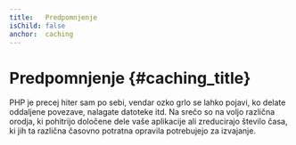 ```yaml
---
title:   Predpomnjenje
isChild: false
anchor:  caching
---
```


# Predpomnjenje {#caching_title}

PHP je precej hiter sam po sebi, vendar ozko grlo se lahko pojavi, ko delate oddaljene povezave, nalagate datoteke itd.
Na srečo so na voljo različna orodja, ki pohitrijo določene dele vaše aplikacije ali zreducirajo število časa, ki jih ta različna časovno potratna opravila potrebujejo za izvajanje.
